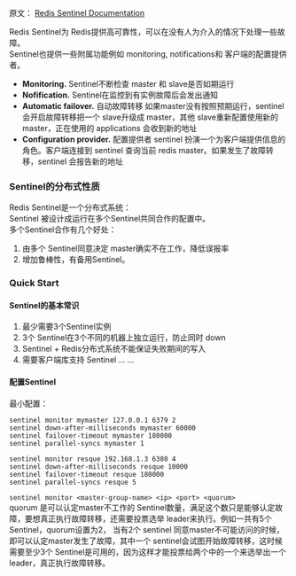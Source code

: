原文： [Redis Sentinel Documentation](https://redis.io/topics/sentinel)

Redis Sentinel为 Redis提供高可靠性，可以在没有人为介入的情况下处理一些故障。  
Sentinel也提供一些附属功能例如 monitoring, notifications和 客户端的配置提供者。  

* **Monitoring.** Sentinel不断检查 master 和 slave是否如期运行
* **Nofification.** Sentinel在监控到有实例故障后会发出通知
* **Automatic failover.** 自动故障转移 如果master没有按照预期运行，sentinel会开启故障转移把一个 slave升级成 master，其他 slave重新配置使用新的master，正在使用的 applications 会收到新的地址
* **Configuration provider.** 配置提供者 sentinel 扮演一个为客户端提供信息的角色。客户端连接到 sentinel 查询当前 redis master。如果发生了故障转移，sentinel 会报告新的地址

### Sentinel的分布式性质
Redis Sentinel是一个分布式系统：  
Sentinel 被设计成运行在多个Sentinel共同合作的配置中。  
多个Sentinel合作有几个好处：  
1. 由多个 Sentinel同意决定 master确实不在工作，降低误报率
2. 增加鲁棒性，有备用Sentinel。

### Quick Start
#### Sentinel的基本常识
1. 最少需要3个Sentinel实例
2. 3个 Sentinel在3个不同的机器上独立运行，防止同时 down
3. Sentinel + Redis分布式系统不能保证失败期间的写入
4. 需要客户端库支持 Sentinel
...
...

#### 配置Sentinel
最小配置：
```
sentinel monitor mymaster 127.0.0.1 6379 2
sentinel down-after-milliseconds mymaster 60000
sentinel failover-timeout mymaster 180000
sentinel parallel-syncs mymaster 1

sentinel monitor resque 192.168.1.3 6380 4
sentinel down-after-milliseconds resque 10000
sentinel failover-timeout resque 180000
sentinel parallel-syncs resque 5
```

`sentinel monitor <master-group-name> <ip> <port> <quorum>`  
quorum 是可以认定master不工作的 Sentinel数量，满足这个数只是能够认定故障，要想真正执行故障转移，还需要投票选举 leader来执行。例如一共有5个 Sentinel，quorum设置为2， 当有2个 sentinel 同意master不可能访问的时候，即可以认定master发生了故障，其中一个 sentinel会试图开始故障转移，这时候需要至少3个 Sentinel是可用的，因为这样才能投票给两个中的一个来选举出一个 leader，真正执行故障转移。


